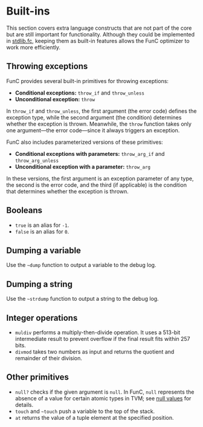 # Built-ins

This section covers extra language constructs that are not part of the core but are still important for functionality. 
Although they could be implemented in [stdlib.fc](/v3/documentation/smart-contracts/func/docs/stdlib/),
keeping them as built-in features allows the FunC optimizer to work more efficiently.

## Throwing exceptions

FunC provides several built-in primitives for throwing exceptions:
- **Conditional exceptions:** `throw_if` and `throw_unless`
- **Unconditional exception:** `throw`

In `throw_if` and `throw_unless`, the first argument (the error code) defines the exception type,
while the second argument (the condition) determines whether the exception is thrown.
Meanwhile, the `throw` function takes only one argument—the error code—since it always triggers an exception.

FunC also includes parameterized versions of these primitives:
- **Conditional exceptions with parameters:** `throw_arg_if` and `throw_arg_unless`
- **Unconditional exception with a parameter:** `throw_arg`

In these versions, the first argument is an exception parameter of any type, the second is the error code, 
and the third (if applicable) is the condition that determines whether the exception is thrown.

## Booleans
- `true` is an alias for `-1`. 
- `false` is an alias for `0`.

## Dumping a variable
Use the `~dump` function to output a variable to the debug log.

## Dumping a string
Use the `~strdump` function to output a string to the debug log.

## Integer operations
- `muldiv` performs a multiply-then-divide operation. 
It uses a 513-bit intermediate result to prevent overflow if the final result fits within 257 bits.
- `divmod` takes two numbers as input and returns the quotient and remainder of their division.


## Other primitives
- `null?` checks if the given argument is `null`. In FunC, `null` represents the absence of a value for certain atomic types in TVM; see [null values](/v3/documentation/smart-contracts/func/docs/types#null-values) for details.
- `touch` and `~touch` push a variable to the top of the stack.
- `at` returns the value of a tuple element at the specified position.